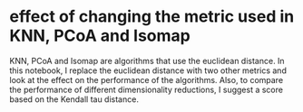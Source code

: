 # effect of changing the metric used in KNN, PCoA and Isomap
KNN, PCoA and Isomap are algorithms that use the euclidean distance. In this notebook, I replace the euclidean distance with two other metrics and look at the effect on the performance of the algorithms. Also, to compare the performance of different dimensionality reductions, I suggest a score based on the Kendall tau distance.
